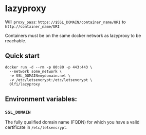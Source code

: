 # lazyproxy

Will `proxy_pass`:
`https://$SSL_DOMAIN/container_name/URI` to `http://container_name/URI`

Containers must be on the same docker network as lazyproxy to be reachable.


## Quick start

```
docker run -d --rm -p 80:80 -p 443:443 \
  --network some_network \
  -e SSL_DOMAIN=mydomain.net \
  -v /etc/letsencrypt:/etc/letsencrypt \
  0lfi/lazyproxy
```


## Environment variables:

### `SSL_DOMAIN`
The fully qualified domain name (FQDN) for which you have a valid certificate
in `/etc/letsencrypt`.


